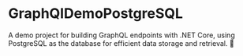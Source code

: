 # GraphQlDemoPostgreSQL
A demo project for building GraphQL endpoints with .NET Core, using PostgreSQL as the database for efficient data storage and retrieval. 🚀
